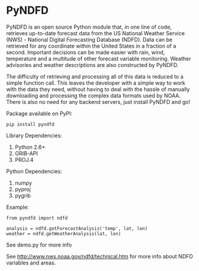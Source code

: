 PyNDFD
====

PyNDFD is an open source Python module that, in one line of code, retrieves up-to-date forecast data from the US National Weather Service (NWS) - National Digital Forecasting Database (NDFD). Data can be retrieved for any coordinate within the United States in a fraction of a second. Important decisions can be made easier with rain, wind, temperature and a multitude of other forecast variable monitoring. Weather advisories and weather descriptions are also constructed by PyNDFD. 

The difficulty of retrieving and processing all of this data is reduced to a simple function call. This leaves the developer with a simple way to work with the data they need, without having to deal with the hassle of manually downloading and processing the complex data formats used by NOAA. There is also no need for any backend servers, just install PyNDFD and go!

Package available on PyPI:

    pip install pyndfd

Library Dependencies:

1. Python 2.6+
2. GRIB-API
3. PROJ.4

Python Dependencies:

1. numpy
2. pyproj
3. pygrib

Example:

    from pyndfd import ndfd
    
    analysis = ndfd.getForecastAnalysis('temp', lat, lon)
    weather = ndfd.getWeatherAnalysis(lat, lon)

See demo.py for more info

See http://www.nws.noaa.gov/ndfd/technical.htm for more info about NDFD variables and areas.
